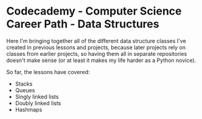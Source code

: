 # Codecademy - Computer Science Career Path - Data Structures
Here I'm bringing together all of the different data structure classes I've created in previous lessons and projects, because later projects rely on classes from earlier projects, so having them all in separate repositories doesn't make sense (or at least it makes my life harder as a Python novice).

So far, the lessons have covered:
- Stacks
- Queues
- Singly linked lists
- Doubly linked lists
- Hashmaps
